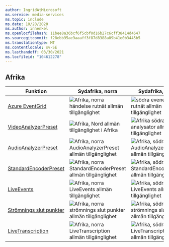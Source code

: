 ```yaml
---
author: IngridAtMicrosoft
ms.service: media-services
ms.topic: include
ms.date: 10/28/2020
ms.author: inhenkel
ms.openlocfilehash: 11bee8a36bcf6f5cbf0d16b27c6cff38414d4647
ms.sourcegitcommit: f28ebb95ae9aaaff3f87d8388a09b41e0b3445b5
ms.translationtype: MT
ms.contentlocale: sv-SE
ms.lasthandoff: 03/30/2021
ms.locfileid: "104612278"
---
```

<!--Feature availability in region-->

## <a name="africa"></a>Afrika

| Funktion| Sydafrika, norra | Sydafrika, västra |
| --- | --- | --- |
| [Azure EventGrid](../monitoring/reacting-to-media-services-events.md) | ![Afrika, norra händelse rutnät allmän tillgänglighet](../media/azure-clouds-regions/ga.svg) | ![södra evenemangs rutnät allmän tillgänglighet](../media/azure-clouds-regions/ga.svg) |
| [VideoAnalyzerPreset](../analyzing-video-audio-files-concept.md) | ![Afrika, Nord allmän tillgänglighet i Afrika](../media/azure-clouds-regions/ga.svg) | ![Afrika södra video analysator allmän tillgänglighet](../media/azure-clouds-regions/ga.svg) |
| [AudioAnalyzerPreset](../analyzing-video-audio-files-concept.md) | ![Afrika, norra AudioAnalyzerPreset allmän tillgänglighet](../media/azure-clouds-regions/ga.svg) | ![Afrika, södra AudioAnalyzerPreset allmän tillgänglighet](../media/azure-clouds-regions/ga.svg) |
| [StandardEncoderPreset](../encoding-concept.md) | ![Afrika, norra StandardEncoderPreset allmän tillgänglighet](../media/azure-clouds-regions/ga.svg) | ![Afrika, södra StandardEncoderPreset allmän tillgänglighet](../media/azure-clouds-regions/ga.svg) |
| [LiveEvents](../live-streaming-overview.md) | ![Afrika, norra LiveEvents allmän tillgänglighet](../media/azure-clouds-regions/ga.svg) | ![Afrika, södra LiveEvents allmän tillgänglighet](../media/azure-clouds-regions/ga.svg) |
| [Strömnings slut punkter](../streaming-endpoint-concept.md) | ![Afrika, norra strömnings slut punkter allmän tillgänglighet](../media/azure-clouds-regions/ga.svg) | ![Afrika, södra strömnings slut punkter allmän tillgänglighet](../media/azure-clouds-regions/ga.svg) |
| [LiveTranscription](../live-transcription.md) | ![Afrika, norra LiveTranscription allmän tillgänglighet](../media/azure-clouds-regions/ga.svg) | ![Afrika, södra LiveTranscription allmän tillgänglighet](../media/azure-clouds-regions/ga.svg) |
